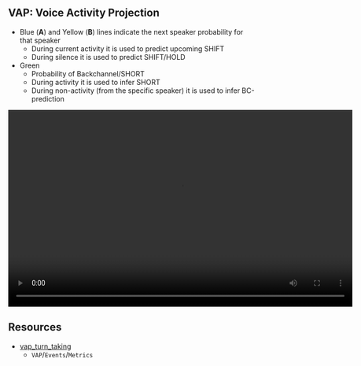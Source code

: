 ## VAP: Voice Activity Projection


* Blue (**A**) and Yellow (**B**) lines indicate the next speaker probability for that speaker
  - During current activity it is used to predict upcoming SHIFT
  - During silence it is used to predict SHIFT/HOLD
* Green
  - Probability of Backchannel/SHORT
  - During activity it is used to infer SHORT
  - During non-activity (from the specific speaker) it is used to infer BC-prediction


<video width="700" height="400" controls>
  <source src="assets/videos_5/4637.mp4" type="video/mp4">
Your browser does not support the video tag.
</video>



## Resources

* [vap_turn_taking](https://github.com/ErikEkstedt/vap_turn_taking)
  - `VAP`/`Events`/`Metrics`
